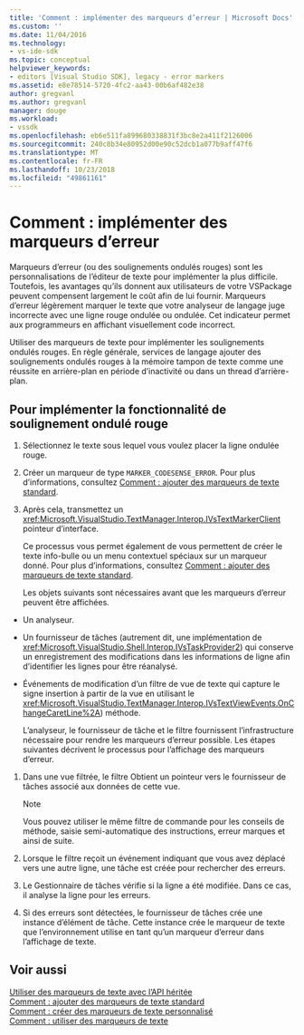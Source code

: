 ```yaml
---
title: 'Comment : implémenter des marqueurs d’erreur | Microsoft Docs'
ms.custom: ''
ms.date: 11/04/2016
ms.technology:
- vs-ide-sdk
ms.topic: conceptual
helpviewer_keywords:
- editors [Visual Studio SDK], legacy - error markers
ms.assetid: e8e78514-5720-4fc2-aa43-00b6af482e38
author: gregvanl
ms.author: gregvanl
manager: douge
ms.workload:
- vssdk
ms.openlocfilehash: eb6e511fa899680338831f3bc8e2a411f2126006
ms.sourcegitcommit: 240c8b34e80952d00e90c52dcb1a077b9aff47f6
ms.translationtype: MT
ms.contentlocale: fr-FR
ms.lasthandoff: 10/23/2018
ms.locfileid: "49861161"
---
```

# <a name="how-to-implement-error-markers"></a>Comment : implémenter des marqueurs d’erreur
Marqueurs d’erreur (ou des soulignements ondulés rouges) sont les personnalisations de l’éditeur de texte pour implémenter la plus difficile. Toutefois, les avantages qu’ils donnent aux utilisateurs de votre VSPackage peuvent compensent largement le coût afin de lui fournir. Marqueurs d’erreur légèrement marquer le texte que votre analyseur de langage juge incorrecte avec une ligne rouge ondulée ou ondulée. Cet indicateur permet aux programmeurs en affichant visuellement code incorrect.  
  
 Utiliser des marqueurs de texte pour implémenter les soulignements ondulés rouges. En règle générale, services de langage ajouter des soulignements ondulés rouges à la mémoire tampon de texte comme une réussite en arrière-plan en période d’inactivité ou dans un thread d’arrière-plan.  
  
## <a name="to-implement-the-red-wavy-underline-feature"></a>Pour implémenter la fonctionnalité de soulignement ondulé rouge  
  
1. Sélectionnez le texte sous lequel vous voulez placer la ligne ondulée rouge.  
  
2. Créer un marqueur de type `MARKER_CODESENSE_ERROR`. Pour plus d’informations, consultez [Comment : ajouter des marqueurs de texte standard](../extensibility/how-to-add-standard-text-markers.md).  
  
3. Après cela, transmettez un <xref:Microsoft.VisualStudio.TextManager.Interop.IVsTextMarkerClient> pointeur d’interface.  
  
   Ce processus vous permet également de vous permettent de créer le texte info-bulle ou un menu contextuel spéciaux sur un marqueur donné. Pour plus d’informations, consultez [Comment : ajouter des marqueurs de texte standard](../extensibility/how-to-add-standard-text-markers.md).  
  
   Les objets suivants sont nécessaires avant que les marqueurs d’erreur peuvent être affichées.  
  
- Un analyseur.  
  
- Un fournisseur de tâches (autrement dit, une implémentation de <xref:Microsoft.VisualStudio.Shell.Interop.IVsTaskProvider2>) qui conserve un enregistrement des modifications dans les informations de ligne afin d’identifier les lignes pour être réanalysé.  
  
- Événements de modification d’un filtre de vue de texte qui capture le signe insertion à partir de la vue en utilisant le <xref:Microsoft.VisualStudio.TextManager.Interop.IVsTextViewEvents.OnChangeCaretLine%2A>) méthode.  
  
  L’analyseur, le fournisseur de tâche et le filtre fournissent l’infrastructure nécessaire pour rendre les marqueurs d’erreur possible. Les étapes suivantes décrivent le processus pour l’affichage des marqueurs d’erreur.  
  
1.  Dans une vue filtrée, le filtre Obtient un pointeur vers le fournisseur de tâches associé aux données de cette vue.  
  
    > [!NOTE]
    >  Vous pouvez utiliser le même filtre de commande pour les conseils de méthode, saisie semi-automatique des instructions, erreur marques et ainsi de suite.  
  
2.  Lorsque le filtre reçoit un événement indiquant que vous avez déplacé vers une autre ligne, une tâche est créée pour rechercher des erreurs.  
  
3.  Le Gestionnaire de tâches vérifie si la ligne a été modifiée. Dans ce cas, il analyse la ligne pour les erreurs.  
  
4.  Si des erreurs sont détectées, le fournisseur de tâches crée une instance d’élément de tâche. Cette instance crée le marqueur de texte que l’environnement utilise en tant qu’un marqueur d’erreur dans l’affichage de texte.  
  
## <a name="see-also"></a>Voir aussi  
 [Utiliser des marqueurs de texte avec l’API héritée](../extensibility/using-text-markers-with-the-legacy-api.md)   
 [Comment : ajouter des marqueurs de texte standard](../extensibility/how-to-add-standard-text-markers.md)   
 [Comment : créer des marqueurs de texte personnalisé](../extensibility/how-to-create-custom-text-markers.md)   
 [Comment : utiliser des marqueurs de texte](../extensibility/how-to-use-text-markers.md)
